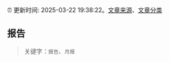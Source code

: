 :alarm_clock: 更新时间: 2025-03-22 19:38:22。[文章来源](/README.md)、[文章分类](/TAGS.md)

## 报告


> 关键字：`报告`、`月报`



